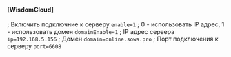 #### [WisdomCloud]

; Включить подключние к серверу
`enable=1`
; 0 - использовать IP адрес, 1 - использовать домен
`domainEnable=1`
; IP адрес сервера
`ip=192.168.5.156`
; Домен
`domain=online.sowa.pro`
; Порт подключения к серверу
`port=6608`
